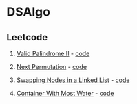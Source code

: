 # DSAlgo

## Leetcode

1.  [Valid Palindrome II](https://leetcode.com/problems/valid-palindrome-ii/) - [code](https://github.com/vyshuks/DSAlgo/blob/main/leetcode/valid_palindrome_2.py)

2.  [Next Permutation](https://leetcode.com/problems/next-permutation/) - [code](https://github.com/vyshuks/DSAlgo/blob/main/leetcode/next_permutation.py)

3.  [Swapping Nodes in a Linked List](https://leetcode.com/problems/swapping-nodes-in-a-linked-list/) - [code](https://github.com/vyshuks/DSAlgo/blob/main/leetcode/swapping_nodes_in_linked_list.py)

4.  [Container With Most Water](https://leetcode.com/problems/container-with-most-water/) - [code](https://github.com/vyshuks/DSAlgo/blob/main/leetcode/container_with_most_water.py)
